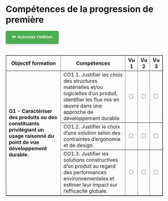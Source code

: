 # Compétences de la progression de première

<!-- Bouton d'activation de l'édition -->
<button id="toggleEdit" style="
  padding: 10px 20px;
  background: #4CAF50;
  color: white;
  border: none;
  border-radius: 5px;
  margin-bottom: 20px;
  font-weight: bold;
  cursor: pointer;
  box-shadow: 0 2px 5px rgba(0,0,0,0.2);
  transition: background 0.3s;
">
✏️ Autoriser l'édition
</button>

<table border="1">
  <thead>
    <tr>
      <th>Objectif formation</th>
      <th>Compétences</th>
      <th>Vu 1</th>
      <th>Vu 2</th>
      <th>Vu 3</th>
    </tr>
  </thead>
  <tbody>
    <tr>
      <td rowspan="3"><strong>O1 - Caractériser des produits ou des constituants privilégiant un usage raisonné du point de vue développement durable.</strong></td>
      <td>CO1.1. Justifier les choix des structures matérielles et/ou logicielles d’un produit, identifier les flux mis en œuvre dans une approche de développement durable.</td>
      <td><input type="checkbox" id="o1_co1_1_vu1"></td>
      <td><input type="checkbox" id="o1_co1_1_vu2"></td>
      <td><input type="checkbox" id="o1_co1_1_vu3"></td>
    </tr>
    <tr>
      <td>CO1.2. Justifier le choix d’une solution selon des contraintes d’ergonomie et de design.</td>
      <td><input type="checkbox" id="o1_co1_2_vu1"></td>
      <td><input type="checkbox" id="o1_co1_2_vu2"></td>
      <td><input type="checkbox" id="o1_co1_2_vu3"></td>
    </tr>
    <tr>
      <td>CO1.3. Justifier les solutions constructives d’un produit au regard des performances environnementales et estimer leur impact sur l’efficacité globale.</td>
      <td><input type="checkbox" id="o1_co1_3_vu1"></td>
      <td><input type="checkbox" id="o1_co1_3_vu2"></td>
      <td><input type="checkbox" id="o1_co1_3_vu3"></td>
    </tr>
  </tbody>
</table>

<script type="module" src="../js/firebase.js"></script>

